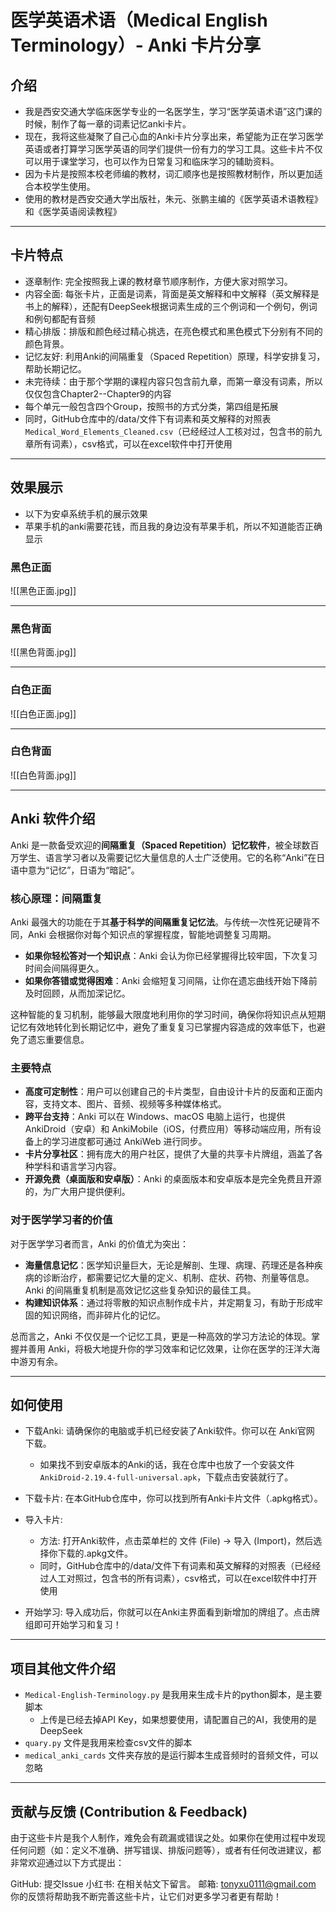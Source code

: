 # 医学英语术语（Medical English Terminology）- Anki 卡片分享

## 介绍

- 我是西安交通大学临床医学专业的一名医学生，学习“医学英语术语”这门课的时候，制作了每一章的词素记忆anki卡片。
- 现在，我将这些凝聚了自己心血的Anki卡片分享出来，希望能为正在学习医学英语或者打算学习医学英语的同学们提供一份有力的学习工具。这些卡片不仅可以用于课堂学习，也可以作为日常复习和临床学习的辅助资料。
- 因为卡片是按照本校老师编的教材，词汇顺序也是按照教材制作，所以更加适合本校学生使用。
- 使用的教材是西安交通大学出版社，朱元、张鹏主编的《医学英语术语教程》和《医学英语阅读教程》

---
## 卡片特点

- 逐章制作: 完全按照我上课的教材章节顺序制作，方便大家对照学习。
- 内容全面: 每张卡片，正面是词素，背面是英文解释和中文解释（英文解释是书上的解释），还配有DeepSeek根据词素生成的三个例词和一个例句，例词和例句都配有音频
- 精心排版：排版和颜色经过精心挑选，在亮色模式和黑色模式下分别有不同的颜色背景。
- 记忆友好: 利用Anki的间隔重复（Spaced Repetition）原理，科学安排复习，帮助长期记忆。
- 未完待续：由于那个学期的课程内容只包含前九章，而第一章没有词素，所以仅仅包含Chapter2--Chapter9的内容
- 每个单元一般包含四个Group，按照书的方式分类，第四组是拓展
- 同时，GitHub仓库中的/data/文件下有词素和英文解释的对照表`Medical_Word_Elements_Cleaned.csv`（已经经过人工核对过，包含书的前九章所有词素），csv格式，可以在excel软件中打开使用

---

## 效果展示

- 以下为安卓系统手机的展示效果
- 苹果手机的anki需要花钱，而且我的身边没有苹果手机，所以不知道能否正确显示

### 黑色正面

![[黑色正面.jpg]]

---
### 黑色背面

![[黑色背面.jpg]]

---
### 白色正面

![[白色正面.jpg]]

---
### 白色背面


![[白色背面.jpg]]

---

## Anki 软件介绍

Anki 是一款备受欢迎的**间隔重复（Spaced Repetition）记忆软件**，被全球数百万学生、语言学习者以及需要记忆大量信息的人士广泛使用。它的名称“Anki”在日语中意为“记忆”，日语为“暗記”。

### 核心原理：间隔重复

Anki 最强大的功能在于其**基于科学的间隔重复记忆法**。与传统一次性死记硬背不同，Anki 会根据你对每个知识点的掌握程度，智能地调整复习周期。

- **如果你轻松答对一个知识点**：Anki 会认为你已经掌握得比较牢固，下次复习时间会间隔得更久。
- **如果你答错或觉得困难**：Anki 会缩短复习间隔，让你在遗忘曲线开始下降前及时回顾，从而加深记忆。

这种智能的复习机制，能够最大限度地利用你的学习时间，确保你将知识点从短期记忆有效地转化到长期记忆中，避免了重复复习已掌握内容造成的效率低下，也避免了遗忘重要信息。

### 主要特点

- **高度可定制性**：用户可以创建自己的卡片类型，自由设计卡片的反面和正面内容，支持文本、图片、音频、视频等多种媒体格式。
- **跨平台支持**：Anki 可以在 Windows、macOS 电脑上运行，也提供 AnkiDroid（安卓）和 AnkiMobile（iOS，付费应用）等移动端应用，所有设备上的学习进度都可通过 AnkiWeb 进行同步。
- **卡片分享社区**：拥有庞大的用户社区，提供了大量的共享卡片牌组，涵盖了各种学科和语言学习内容。
- **开源免费（桌面版和安卓版）**：Anki 的桌面版本和安卓版本是完全免费且开源的，为广大用户提供便利。

### 对于医学学习者的价值

对于医学学习者而言，Anki 的价值尤为突出：

- **海量信息记忆**：医学知识量巨大，无论是解剖、生理、病理、药理还是各种疾病的诊断治疗，都需要记忆大量的定义、机制、症状、药物、剂量等信息。Anki 的间隔重复机制是高效记忆这些复杂知识的最佳工具。
- **构建知识体系**：通过将零散的知识点制作成卡片，并定期复习，有助于形成牢固的知识网络，而非碎片化的记忆。

总而言之，Anki 不仅仅是一个记忆工具，更是一种高效的学习方法论的体现。掌握并善用 Anki，将极大地提升你的学习效率和记忆效果，让你在医学的汪洋大海中游刃有余。

---

## 如何使用

- 下载Anki: 请确保你的电脑或手机已经安装了Anki软件。你可以在 Anki官网 下载。
	- 如果找不到安卓版本的Anki的话，我在仓库中也放了一个安装文件`AnkiDroid-2.19.4-full-universal.apk`，下载点击安装就行了。
- 下载卡片: 在本GitHub仓库中，你可以找到所有Anki卡片文件（.apkg格式）。
- 导入卡片:
    - 方法: 打开Anki软件，点击菜单栏的 文件 (File) -> 导入 (Import)，然后选择你下载的.apkg文件。
    - 同时，GitHub仓库中的/data/文件下有词素和英文解释的对照表（已经经过人工对照过，包含书的所有词素），csv格式，可以在excel软件中打开使用

- 开始学习: 导入成功后，你就可以在Anki主界面看到新增加的牌组了。点击牌组即可开始学习和复习！

---

## 项目其他文件介绍

- `Medical-English-Terminology.py` 是我用来生成卡片的python脚本，是主要脚本
	- 上传是已经去掉API Key，如果想要使用，请配置自己的AI，我使用的是DeepSeek
- `quary.py` 文件是我用来检查csv文件的脚本
- `medical_anki_cards` 文件夹存放的是运行脚本生成音频时的音频文件，可以忽略


---
## 贡献与反馈 (Contribution & Feedback)

由于这些卡片是我个人制作，难免会有疏漏或错误之处。如果你在使用过程中发现任何问题（如：定义不准确、拼写错误、排版问题等），或者有任何改进建议，都非常欢迎通过以下方式提出：

GitHub: 提交Issue
小红书: 在相关帖文下留言。
邮箱: tonyxu0111@gmail.com
你的反馈将帮助我不断完善这些卡片，让它们对更多学习者更有帮助！